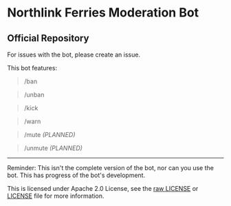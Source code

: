 # Northlink Ferries Moderation Bot
Official Repository
---
For issues with the bot, please create an issue.

This bot features:
> /ban <user> <reason Optional>

> /unban <user> <reason Optional>

> /kick <user> <reason Optional>

> /warn <user> <reason Optional>

> /mute <user> *(PLANNED)*

> /unmute <user> *(PLANNED)*

---

Reminder: This isn't the complete version of the bot, nor can you use the bot.
This has progress of the bot's development.


This is licensed under Apache 2.0 License, see the [raw LICENSE](https://raw.githubusercontent.com/polalagi-dev/NorthlinkModerationBot/master/LICENSE) or [LICENSE](https://github.com/polalagi-dev/NorthlinkModerationBot/blob/master/LICENSE) file for more information.